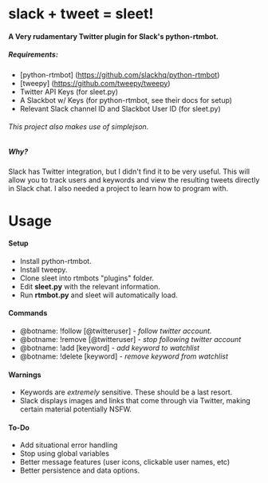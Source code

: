 # slack + tweet = sleet!
#### A Very rudamentary Twitter plugin for Slack's python-rtmbot.
##### Requirements:

- [python-rtmbot] (https://github.com/slackhq/python-rtmbot)
- [tweepy] (https://github.com/tweepy/tweepy)
- Twitter API Keys (for sleet.py)
- A Slackbot w/ Keys (for python-rtmbot, see their docs for setup)
- Relevant Slack channel ID and Slackbot User ID (for sleet.py)

###### This project also makes use of simplejson.

##### Why?
Slack has Twitter integration, but I didn't find it to be very useful. This will allow you to track users and keywords and view the resulting tweets directly in Slack chat. I also needed a project to learn how to program with.


# Usage
#### Setup
- Install python-rtmbot.
- Install tweepy.
- Clone sleet into rtmbots "plugins" folder.
- Edit **sleet.py** with the relevant information.
- Run **rtmbot.py** and sleet will automatically load.

#### Commands
- @botname: !follow [@twitteruser] - *follow twitter account.*
- @botname: !remove [@twitteruser] -  *stop following twitter account*
- @botname: !add [keyword] - *add keyword to watchlist*
- @botname: !delete [keyword] - *remove keyword from watchlist*

#### Warnings
- Keywords are *extremely* sensitive. These should be a last resort.
- Slack displays images and links that come through via Twitter, making certain material potentially NSFW.

#### To-Do
- Add situational error handling
- Stop using global variables
- Better message features (user icons, clickable user names, etc)
- Better persistence and data options.
